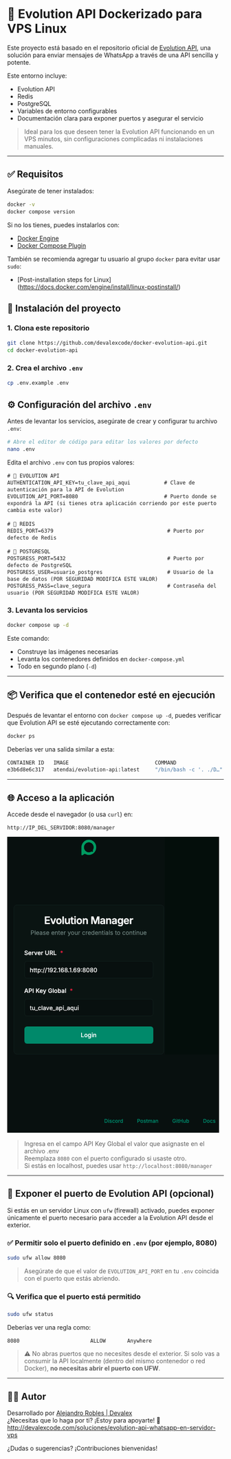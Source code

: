 # 🐧 Evolution API Dockerizado para VPS Linux

Este proyecto está basado en el repositorio oficial de [Evolution API](https://github.com/EvolutionAPI/evolution-api), una solución para enviar mensajes de WhatsApp a través de una API sencilla y potente.

Este entorno incluye:

- Evolution API
- Redis
- PostgreSQL
- Variables de entorno configurables
- Documentación clara para exponer puertos y asegurar el servicio

> Ideal para los que deseen tener la Evolution API funcionando en un VPS minutos, sin configuraciones complicadas ni instalaciones manuales.

---

## ✅ Requisitos

Asegúrate de tener instalados:

```bash
docker -v
docker compose version
```

Si no los tienes, puedes instalarlos con:

- [Docker Engine](https://docs.docker.com/engine/install/)
- [Docker Compose Plugin](https://docs.docker.com/compose/install/)

También se recomienda agregar tu usuario al grupo `docker` para evitar usar `sudo`:

- [Post-installation steps for Linux] (https://docs.docker.com/engine/install/linux-postinstall/)

## 🚀 Instalación del proyecto

### 1. Clona este repositorio

```bash
git clone https://github.com/devalexcode/docker-evolution-api.git
cd docker-evolution-api
```

### 2. Crea el archivo `.env`

```bash
cp .env.example .env
```

## ⚙️ Configuración del archivo `.env`

Antes de levantar los servicios, asegúrate de crear y configurar tu archivo `.env`:

```bash
# Abre el editor de código para editar los valores por defecto
nano .env
```

Edita el archivo `.env` con tus propios valores:

```dotenv
# 🔐 EVOLUTION API
AUTHENTICATION_API_KEY=tu_clave_api_aqui           # Clave de autenticación para la API de Evolution
EVOLUTION_API_PORT=8080                            # Puerto donde se expondrá la API (si tienes otra aplicación corriendo por este puerto cambia este valor)

# 🧠 REDIS
REDIS_PORT=6379                                     # Puerto por defecto de Redis

# 🐘 POSTGRESQL
POSTGRESS_PORT=5432                                 # Puerto por defecto de PostgreSQL
POSTGRESS_USER=usuario_postgres                     # Usuario de la base de datos (POR SEGURIDAD MODIFICA ESTE VALOR)
POSTGRESS_PASS=clave_segura                         # Contraseña del usuario (POR SEGURIDAD MODIFICA ESTE VALOR)
```

### 3. Levanta los servicios

```bash
docker compose up -d
```

Este comando:

- Construye las imágenes necesarias
- Levanta los contenedores definidos en `docker-compose.yml`
- Todo en segundo plano (`-d`)

---

## 📦 Verifica que el contenedor esté en ejecución

Después de levantar el entorno con `docker compose up -d`, puedes verificar que Evolution API se esté ejecutando correctamente con:

```bash
docker ps
```

Deberías ver una salida similar a esta:

```bash
CONTAINER ID   IMAGE                            COMMAND                  CREATED          STATUS              PORTS                                                                                   NAMES
e3b6d8e6c317   atendai/evolution-api:latest     "/bin/bash -c '. ./D…"   28 seconds ago   Up 26 seconds       0.0.0.0:8080->8080/tcp, [::]:8080->8080/tcp                                            evolution_api
```

---

## 🌐 Acceso a la aplicación

Accede desde el navegador (o usa `curl`) en:

```
http://IP_DEL_SERVIDOR:8080/manager
```

![Diagrama del entorno Evolution API](docs/login.png)

> Ingresa en el campo API Key Global el valor que asignaste en el archivo .env  
> Reemplaza `8080` con el puerto configurado si usaste otro.  
> Si estás en localhost, puedes usar `http://localhost:8080/manager`

---

## 🔐 Exponer el puerto de Evolution API (opcional)

Si estás en un servidor Linux con `ufw` (firewall) activado, puedes exponer únicamente el puerto necesario para acceder a la Evolution API desde el exterior.

### ✅ Permitir solo el puerto definido en `.env` (por ejemplo, 8080)

```bash
sudo ufw allow 8080
```

> Asegúrate de que el valor de `EVOLUTION_API_PORT` en tu `.env` coincida con el puerto que estás abriendo.

### 🔍 Verifica que el puerto está permitido

```bash
sudo ufw status
```

Deberías ver una regla como:

```
8080                       ALLOW       Anywhere
```

> ⚠️ No abras puertos que no necesites desde el exterior. Si solo vas a consumir la API localmente (dentro del mismo contenedor o red Docker), **no necesitas abrir el puerto con UFW**.

---

## 👨‍💻 Autor

Desarrollado por [Alejandro Robles | Devalex ](http://devalexcode.com)  
¿Necesitas que lo haga por ti? ¡Estoy para apoyarte! 🤝 http://devalexcode.com/soluciones/evolution-api-whatsapp-en-servidor-vps

¿Dudas o sugerencias? ¡Contribuciones bienvenidas!
